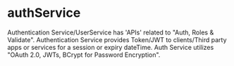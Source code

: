 # authService
Authentication Service/UserService has 'APIs' related to "Auth, Roles &amp; Validate". Authentication Service provides Token/JWT to clients/Third party apps or services for a session or expiry dateTime. Auth Service utilizes "OAuth 2.0, JWTs, BCrypt for Password Encryption". 
